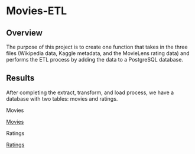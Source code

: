 # Movies-ETL

## Overview

The purpose of this project is to create one function that takes in the three files (Wikipedia data, Kaggle metadata, and the MovieLens rating data) and performs the ETL process by adding the data to a PostgreSQL database.

## Results

After completing the extract, transform, and load process, we have a database with two tables: movies and ratings.

Movies

[Movies](/Resources/movies_query.PNG)

Ratings

[Ratings](/Resources/ratings_query.PNG)


